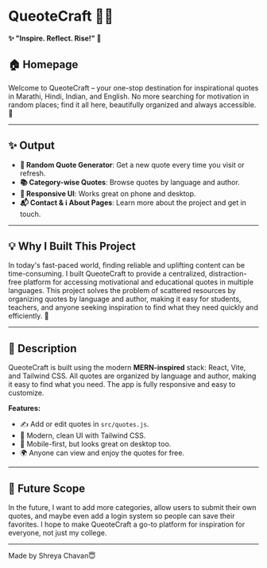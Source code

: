 


# QueoteCraft 📜✨
**✨ "Inspire. Reflect. Rise!" 🌟**


## 🏠 Homepage
Welcome to QueoteCraft – your one-stop destination for inspirational quotes in Marathi, Hindi, Indian, and English. No more searching for motivation in random places; find it all here, beautifully organized and always accessible. 🌟

---


## ✨ Output
- **🔄 Random Quote Generator**: Get a new quote every time you visit or refresh.
- **📚 Category-wise Quotes**: Browse quotes by language and author.
- **📱 Responsive UI**: Works great on phone and desktop.
- **📬 Contact & ℹ️ About Pages**: Learn more about the project and get in touch.

---



## 💡 Why I Built This Project
In today's fast-paced world, finding reliable and uplifting content can be time-consuming. I built QueoteCraft to provide a centralized, distraction-free platform for accessing motivational and educational quotes in multiple languages. This project solves the problem of scattered resources by organizing quotes by language and author, making it easy for students, teachers, and anyone seeking inspiration to find what they need quickly and efficiently. 💬

---


## 📝 Description
QueoteCraft is built using the modern **MERN-inspired** stack: React, Vite, and Tailwind CSS. All quotes are organized by language and author, making it easy to find what you need. The app is fully responsive and easy to customize.


**Features:**
- ✍️ Add or edit quotes in `src/quotes.js`.
- 🎨 Modern, clean UI with Tailwind CSS.
- 📱 Mobile-first, but looks great on desktop too.
- 🌍 Anyone can view and enjoy the quotes for free.

---


## 🚀 Future Scope
In the future, I want to add more categories, allow users to submit their own quotes, and maybe even add a login system so people can save their favorites. I hope to make QueoteCraft a go-to platform for inspiration for everyone, not just my college.


---

Made by Shreya Chavan😇
